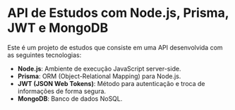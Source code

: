 # API de Estudos com Node.js, Prisma, JWT e MongoDB

Este é um projeto de estudos que consiste em uma API desenvolvida com as seguintes tecnologias:

- **Node.js**: Ambiente de execução JavaScript server-side.
- **Prisma**: ORM (Object-Relational Mapping) para Node.js.
- **JWT (JSON Web Tokens)**: Método para autenticação e troca de informações de forma segura.
- **MongoDB**: Banco de dados NoSQL.
